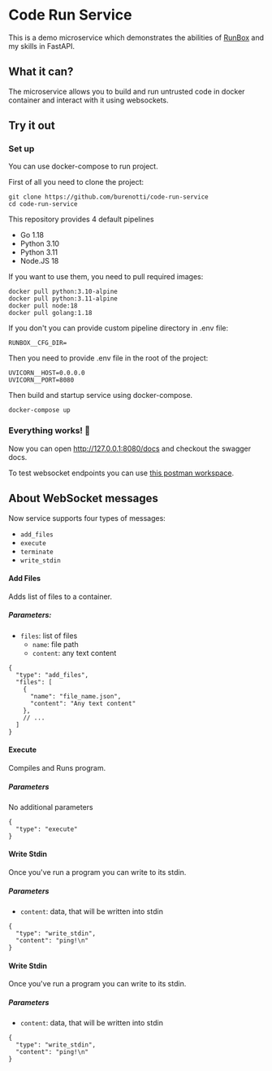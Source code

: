 # Code Run Service

This is a demo microservice which demonstrates the abilities of 
[RunBox](https://github.com/burenotti/runbox) and my skills in FastAPI.

## What it can?
The microservice allows you to build and run untrusted code in docker container
and interact with it using websockets.


## Try it out
### Set up
You can use docker-compose to run project.

First of all you need to clone the project: 
```shell
git clone https://github.com/burenotti/code-run-service
cd code-run-service
```

This repository provides 4 default pipelines
- Go 1.18
- Python 3.10
- Python 3.11
- Node.JS 18

If you want to use them, you need to pull required images:

```shell
docker pull python:3.10-alpine
docker pull python:3.11-alpine
docker pull node:18
docker pull golang:1.18
```

If you don't you can provide custom pipeline directory in .env file:
```dotenv
RUNBOX__CFG_DIR=
```

Then you need to provide .env file in the root of the project:
```dotenv
UVICORN__HOST=0.0.0.0
UVICORN__PORT=8080
```
 
Then build and startup service using docker-compose.
```shell
docker-compose up
```
### Everything works! 🎉 
Now you can open http://127.0.0.1:8080/docs and checkout the swagger docs.

To test websocket endpoints you can use 
[this postman workspace](https://postman.com/runbox/workspace/code-run-service-api).


## About WebSocket messages
Now service supports four types of messages:
- `add_files`
- `execute`
- `terminate`
- `write_stdin`

#### Add Files
Adds list of files to a container.
##### Parameters:
- `files`: list of files
  - `name`: file path
  - `content`: any text content

```json5
{
  "type": "add_files",
  "files": [
    {
      "name": "file_name.json",
      "content": "Any text content"
    },
    // ...
  ]
}
```


#### Execute
Compiles and Runs program. 
##### Parameters
No additional parameters
```json5
{
  "type": "execute"
}
```


#### Write Stdin
Once you've run a program you can write to its stdin.
##### Parameters
- `content`: data, that will be written into stdin
```json5
{
  "type": "write_stdin",
  "content": "ping!\n"
}
```


#### Write Stdin
Once you've run a program you can write to its stdin.
##### Parameters
- `content`: data, that will be written into stdin
```json5
{
  "type": "write_stdin",
  "content": "ping!\n"
}
```
